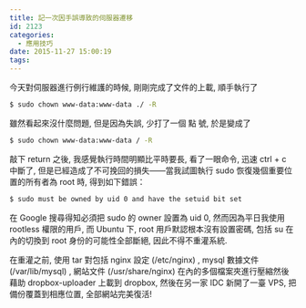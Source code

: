 ```yaml
---
title: 記一次因手誤導致的伺服器遷移
id: 2123
categories:
  - 應用技巧
date: 2015-11-27 15:00:19
tags:
---
```


今天對伺服器進行例行維護的時候, 剛剛完成了文件的上載, 順手執行了

```bash
$ sudo chown www-data:www-data ./ -R
```

雖然看起來沒什麼問題, 但是因為失誤, 少打了一個 點 號, 於是變成了

```bash
$ sudo chown www-data:www-data / -R
```

<!--more-->敲下 return 之後, 我感覺執行時間明顯比平時要長, 看了一眼命令, 迅速 ctrl + c 中斷了, 但是已經造成了不可挽回的損失——當我試圖執行 sudo 恢復幾個重要位置的所有者為 root 時, 得到如下錯誤：

```bash
$ sudo must be owned by uid 0 and have the setuid bit set
```

在 Google 搜尋得知必須把 sudo 的 owner 設置為 uid 0, 然而因為平日我使用 rootless 權限的用戶, 而 Ubuntu 下, root 用戶默認根本沒有設置密碼, 包括 su 在內的切換到 root 身份的可能性全部斷絕, 因此不得不重灌系統.

在重灌之前, 使用 tar 對包括 nginx 設定 (/etc/nginx) ,  mysql 數據文件 (/var/lib/mysql) , 網站文件 (/usr/share/nginx) 在內的多個檔案夾進行壓縮然後藉助 dropbox-uploader 上載到 dropbox, 然後在另一家 IDC 新開了一臺 VPS, 把備份覆蓋到相應位置, 全部網站完美復活!
